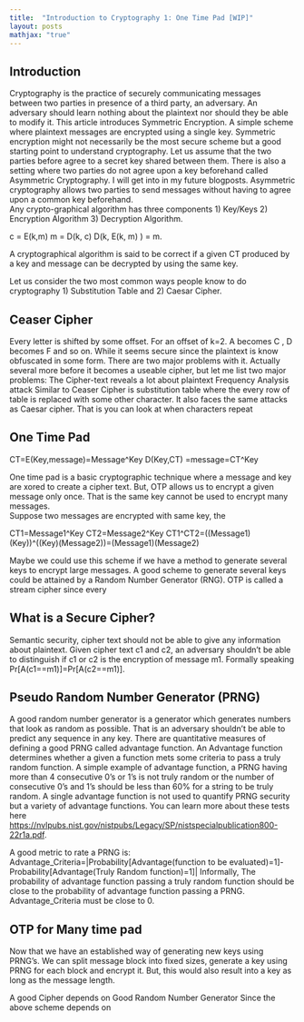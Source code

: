 ```yaml
---
title:  "Introduction to Cryptography 1: One Time Pad [WIP]"
layout: posts
mathjax: "true"
---
```


## Introduction 
Cryptography is the practice of securely communicating messages between two parties in presence of a third party, an adversary. An adversary should learn nothing about the plaintext nor should they be able to modify it. This article introduces Symmetric Encryption. A simple scheme where plaintext messages are encrypted using a single key. Symmetric encryption might not necessarily be the most secure scheme but a good starting point to understand cryptography. Let us assume that the two parties before agree to a secret key shared between them. There is also a setting where two parties do not agree upon a key beforehand called Asymmetric Cryptography. I will get into in my future blogposts. Asymmetric cryptography allows two parties to send messages without having to agree upon a common key beforehand.  
Any crypto-graphical algorithm has three components 1) Key/Keys 2) Encryption Algorithm 3) Decryption Algorithm. 

c = E(k,m) 
m = D(k, c)
D(k, E(k, m) ) = m. 

A cryptographical algorithm is said to be correct if a given CT produced by a key and message can be decrypted by using the same key.

Let us consider the two most common ways people know to do cryptography 1) Substitution Table and 2) Caesar Cipher. 

## Ceaser Cipher 
Every letter is shifted by some offset. For an offset of k=2. A becomes C , D becomes F and so on. 
While it seems secure since the plaintext is know obfuscated in some form. There are two major problems with it. Actually several more before it becomes a useable cipher, but let me list two major problems:
The Cipher-text reveals a lot about plaintext
Frequency Analysis attack 
Similar to Ceaser Cipher is substitution table where the every row of table is replaced with some other character. It also faces the same attacks as Caesar cipher. That is you can look at when characters repeat 

## One Time Pad

CT=E(Key,message)=Message^Key
D(Key,CT) =message=CT^Key

One time pad is a basic cryptographic technique where a message and key are xored to create a cipher text. But, OTP allows us to encrypt a given message only once. That is the same key cannot be used to encrypt many messages.  
Suppose two messages are encrypted with same key, the 

CT1=Message1^Key
CT2=Message2^Key
CT1^CT2=((Message1)(Key))^((Key)(Message2))=(Message1)(Message2)

Maybe we could use this scheme if we have a method to generate several keys to encrypt large messages. A good scheme to generate several keys could be attained by a Random Number Generator (RNG). 
OTP is called a stream cipher since every 

## What is a Secure Cipher?
Semantic security, cipher text should not be able to give any information about plaintext. Given cipher text c1 and c2, an adversary shouldn’t be able to distinguish if c1 or c2 is the encryption of message m1. Formally speaking Pr[A(c1==m1)]=Pr[A(c2==m1)]. 

## Pseudo Random Number Generator (PRNG)
A good random number generator is a generator which generates numbers that look as random as possible. That is an adversary shouldn’t be able to predict any sequence in any key. There are quantitative measures of defining a good PRNG called advantage function. An Advantage function determines whether a given a function mets some criteria to pass a truly random function. A simple example of advantage function, a PRNG having more than 4 consecutive 0’s or 1’s is not truly random or the number of consecutive 0’s and 1’s should be less than 60% for a string to be truly random. A single advantage function is not used to quantify PRNG security but a variety of advantage functions. You can learn more about these tests here https://nvlpubs.nist.gov/nistpubs/Legacy/SP/nistspecialpublication800-22r1a.pdf. 

A good metric to rate a PRNG is:
Advantage_Criteria=|Probability[Advantage(function to be evaluated)=1]-Probability[Advantage(Truly Random function)=1]|
Informally,  The probability of advantage function passing a truly random function should be close to the probability of advantage function passing a PRNG. 
Advantage_Criteria must be close to 0.

## OTP for Many time pad
Now that we have an established way of generating new keys using PRNG’s. We can split message block into fixed sizes, generate a key using PRNG for each block and encrypt it. But, this would also result into a key as long as the message length. 

A good Cipher depends on Good Random Number Generator 
Since the above scheme depends on 

